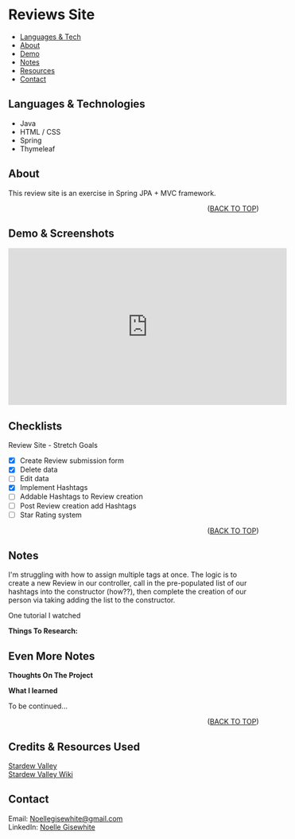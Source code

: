 # Reviews Site

<div id="top"></div>

- <a href="#lang">Languages & Tech</a>
- <a href="#about">About</a>
- <a href="#demo">Demo</a>
- <a href="#notes">Notes</a>
- <a href="#resources">Resources</a>
- <a href="#contact">Contact</a>

<div id ="lang">

## Languages & Technologies

- Java
- HTML / CSS
- Spring
- Thymeleaf

<!-- About -->
<div id ="about">

## About

This review site is an exercise in Spring JPA + MVC framework.

<p align="right">(<a href="#top">BACK TO TOP</a>)</p>

<div id ="demo">

## Demo & Screenshots

<iframe width="560" height="315" src="https://www.youtube.com/embed/WiNTFBfGXio" title="YouTube video player" frameborder="0" allow="accelerometer; autoplay; clipboard-write; encrypted-media; gyroscope; picture-in-picture" allowfullscreen></iframe>

## Checklists

Review Site - Stretch Goals
- [x] Create Review submission form
- [x] Delete data
- [ ] Edit data
- [x] Implement Hashtags
- [ ] Addable Hashtags to Review creation
- [ ] Post Review creation add Hashtags
- [ ] Star Rating system

<p align="right">(<a href="#top">BACK TO TOP</a>)</p>

<div id ="notes">

## Notes

I'm struggling with how to assign multiple tags at once.
The logic is to create a new Review in our controller, call in the pre-populated list of our hashtags into the constructor (how??),
then complete the creation of our person via taking adding the list to the constructor.

One tutorial I watched

**Things To Research:**


## Even More Notes

**Thoughts On The Project**

**What I learned**

To be continued...

<p align="right">(<a href="#top">BACK TO TOP</a>)</p>

<div id="resources">

## Credits & Resources Used

<a href="https://stardewvalley.net/">Stardew Valley</a>
<br>
<a href="https://stardewvalleywiki.com/">Stardew Valley Wiki</a>

<div id="contact">

## Contact

Email: <a href="mailto:noellegisewhite@gmail.com">Noellegisewhite@gmail.com</a>
<br>LinkedIn: <a href="https://www.linkedin.com/in/noellegisewhite/"> Noelle Gisewhite</a>